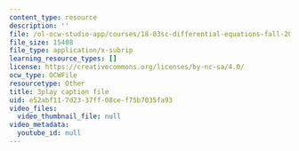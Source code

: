 ```yaml
---
content_type: resource
description: ''
file: /ol-ocw-studio-app/courses/18-03sc-differential-equations-fall-2011/e52abf117d2337ff08cef75b7035fa93_R_8beV_gXHc.srt
file_size: 15408
file_type: application/x-subrip
learning_resource_types: []
license: https://creativecommons.org/licenses/by-nc-sa/4.0/
ocw_type: OCWFile
resourcetype: Other
title: 3play caption file
uid: e52abf11-7d23-37ff-08ce-f75b7035fa93
video_files:
  video_thumbnail_file: null
video_metadata:
  youtube_id: null
---
```

